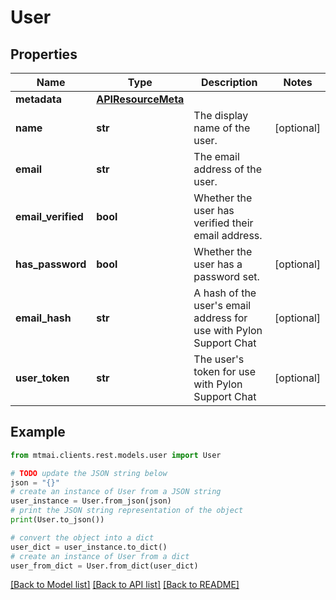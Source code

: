 # User


## Properties

Name | Type | Description | Notes
------------ | ------------- | ------------- | -------------
**metadata** | [**APIResourceMeta**](APIResourceMeta.md) |  | 
**name** | **str** | The display name of the user. | [optional] 
**email** | **str** | The email address of the user. | 
**email_verified** | **bool** | Whether the user has verified their email address. | 
**has_password** | **bool** | Whether the user has a password set. | [optional] 
**email_hash** | **str** | A hash of the user&#39;s email address for use with Pylon Support Chat | [optional] 
**user_token** | **str** | The user&#39;s token for use with Pylon Support Chat | [optional] 

## Example

```python
from mtmai.clients.rest.models.user import User

# TODO update the JSON string below
json = "{}"
# create an instance of User from a JSON string
user_instance = User.from_json(json)
# print the JSON string representation of the object
print(User.to_json())

# convert the object into a dict
user_dict = user_instance.to_dict()
# create an instance of User from a dict
user_from_dict = User.from_dict(user_dict)
```
[[Back to Model list]](../README.md#documentation-for-models) [[Back to API list]](../README.md#documentation-for-api-endpoints) [[Back to README]](../README.md)


